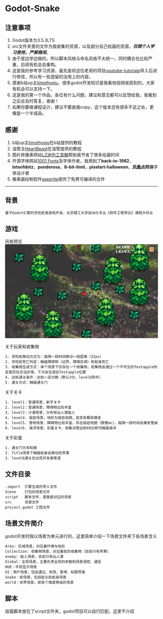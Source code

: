 # Godot-Snake

## 注意事项
1. Godot版本为3.5.3LTS
2. src文件夹里的文件为我收集的资源，以及部分自己绘画的资源，***仅限个人学习使用，严禁商用***。
3. 由于是边学边做的，所以脚本风格与命名风格不太统一，同时耦合也比较严重，后续有机会会重构。
4. 这是我的参考学习资源，最先是将这位老哥的项目[youtube-tutorials](https://github.com/uheartbeast/youtube-tutorials)导入后进行修改，所以有一些遗留的没用上的内容。
5. 感谢b站up主[timothyqiu](https://space.bilibili.com/7092?spm_id_from=333.337.0.0)，很多godot开发知识是我看他视频收获到的，大家有机会可以支持一下。
6. 这是我的第一个作品，各位有什么问题，建议和意见都可以反馈给我，我看到之后会及时答复，谢谢！
7. 如果你要做课程设计，建议不要直接copy，这个版本还有很多不足之处，更像是一个半成品。

## 感谢
1. b站up主[timothyqiu](https://space.bilibili.com/7092?spm_id_from=333.337.0.0)在b站提供的教程
2. 油管主[HeartBeast](https://www.youtube.com/@uheartbeast)在油管提供的教程
3. 图片转像素网站[LZ迷你工具箱](http://www.lizibuluo.com/xs)帮助我节省了很多绘画时间
4. 开源字体网站[1001 Fonts](https://www.1001fonts.com/)及字体作者，我用到了**back-to-1982**，**lotsofdotz**，**ponderosa**，**8-bit-limit**，**pixelart-halloween**，**凤凰点阵体**字体设计者
5. 像素画绘制软件[aseprite](http://www.lizibuluo.com/xs)提供了免费可编译的文件

---
## 背景
```
基于Godot引擎的贪吃蛇类游戏开发，北京理工大学自动化专业《软件工程导论》课程大作业
``` 

## 游戏
风格预览  
![森林关卡](https://github.com/Nahasma/Godot-Snake/blob/main/src/PREVIEW/%E8%B4%AA%E5%90%83%E8%9B%87.png)


关于玩家和收集物
```
1. 贪吃蛇移动方式为：每隔一段时间移动一段距离（32px）
2. 贪吃蛇死亡判定：触碰障碍物（边界、障碍区域）和蛇身死亡
3. 收集物生成方式：单个场景下仅存在一个收集物，收集物会通过一个不可见的Testapple判定是否在合法区域，下次会生成在Testapple位置
4. 达到通关条件：达到一定分数（默认3分，level6除外）
5. 通关方式：触碰通关门
```

关于关卡
```
1. level1：普通场景，新手关卡
2. level2：普通场景，障碍物比较丰富
3. level3：沙漠场景，分布有仙人掌敌人
4. level4. 熔岩场景，地形为熔岩地貌，岩浆有概率爆发
5. level5. 雪地场景，障碍物比较丰富，存在熔岩地貌（致敬mc），每隔一段时间会爆发雪崩
6. level6. 海洋场景，彩蛋关卡，收集试卷达到60分即可触碰海洋
```

关于彩蛋
```
1. 通关门为写轮眼
2. Title场景下触碰蛇身会移动吃苹果
3. level6通关后出现开发者寄语
```

## 文件目录
```
.import  引擎生成的导入文件
Scene    打包的场景文件
script   脚本文件，里面是对应的场景
src      资源文件
project.godot 工程文件
```
## 场景文件简介
godot开发时我以场景为单元进行的，这里简单介绍一下场景文件夹下各场景含义
```
Area: 区域场景，对应着环境与地形
Collection: 收集物场景，对应着蛇的收集物（目前只有苹果）
enemy: 敌人场景，目前只有仙人掌
Global：全局场景，主要负责全局的参数和场景调控、通信
HUD：平视显示场景
UI：用户场景，包括通过、失败、暂停、标题界面
Snake：蛇场景，包括蛇头和蛇身场景
world：世界场景，即各个难度等级的场景
```

## 脚本
挂载脚本放在了script文件夹，godot项目可以自行匹配，这里不介绍
